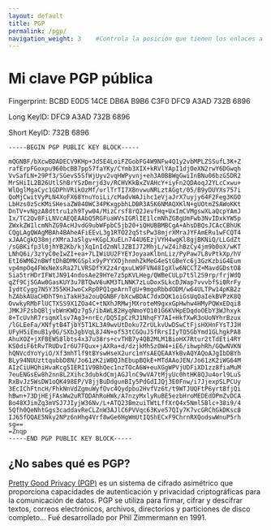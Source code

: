 ```yaml
---
layout: default
title: PGP
permalink: /pgp/    
navigation_weight: 3    #Controla la posición que tienen los enlaces a las páginas en el header
---
```


# Mi clave PGP pública

Fingerprint: BCBD E0D5 14CE DB6A B9B6  C3F0 DFC9 A3AD 732B 6896

Long KeyID: DFC9 A3AD 732B 6896

Short KeyID: 732B 6896

```
-----BEGIN PGP PUBLIC KEY BLOCK-----

mQGNBF/bXcwBDADECV9KHp+JdSE4LoiFZGobFG4W9NFw4Q1y2vbMPLZSSufL3K+Z
rafErpFGoxpu960bcBB7pp57faYKy/CYmb3XIX+kRVlYApI1djOeXN2rwY6DGwqh
VvSafLN+29Pf3/SGevS5SfWjUyv2vqHWPyvnj+eh3A0BBWgGwiInBNu06bzG5DR2
MrSHiIL2B26UtlShBrYSzDmrjd3v/RCHVKkBxZVAHcY+iyFn2QDAoqJ2YLcCxwu+
WlQglMgaCyc1GDPhVRikOzMf/urlTrTI7XBnvwuNRLztAGgt/05/B9yDUYXs757i
QoMjCwitVyPLN4XoFX68YnuYoiLi/cMadvWAJihc1eVjaJrX7uyjy64F2Feg3KGO
LbHzs0z5cKMiSHesaZW840WC34PKxgpbhLDBR3A5K6NMAQXKlN+gUOtmZSAWoKKt
DnTV+vNgzA8dttru1zh9Tyw04/MizCrsf8rQ2JevfHq+UxImCVMgswXLaQcpYAmJ
Ix/TC2Qv8FiLNVcAEQEAAbQ5RGFuaWVsIGRlIE1lcmNhZG8gUmFwb3NvIDxkYW5p
ZWxkZW1lcmNhZG9AcHJvdG9ubWFpbC5jb20+iQHUBBMBCgA+AhsDBQsJCAcCBhUK
CQgLAgQWAgMBAh4BAheAFiEEvL3g1RTO22q5tsPw38mjrXMraJYFAmERu1wFCQT4
xJAACgkQ38mjrXMraJaSlgv+KGpLXuELn744U6EzjVYH4wgKl8gjBKNiQ/LLGdZt
/sGBKifp3l0jhYB2Kb/kjXqInId2mNlJZBIJ72MhjL/wZ4ihBzCy4jm9b0oX/wKT
LNhQ6i/3zYyC0eIwZI+ea+7LIWiUU2FYEYJoyaaKlbnLiz/PyPaw7L8vPtkXp/hV
EtI6WM62nBWftDhBDMKGSplx9yPYYXOjhnmhZkMeG4eStGBeYc6j3GzKzbiG4Eum
vp4mpOq4FWxNeXsRa27LVRSDfYX2z4rqxuLW9FVN48IgXlw6NCCTZ+MavdGDstO8
Sia5trHDrIFWtJN914ndosAe29HYe7z5pKVLHeg/QWBeCULp7t5l2S9rp/frjWdQ
qZf9CjSGAw0GasKUY3u7BTQwV6uKM3TLNNK7zLuDoxSLkcDJWap7vvvbfSi0RrFy
IydtCygg7N5Y355KHJwoCxRp0PQ1geArnTgU+9mgoRbbdODM/w64ULTPw14pKB2z
hZAbkAUaCHDhT9niTakH3a2ouQGNBF/bXcwBDAC7dxDQK1oiGsUqOaIekBVPzK8Q
OvwkyRMbFlUCTXSS9X1ZOa4C+tNXhJRMwjMXroteM9gxxGpHwhw4HMyPQWxEDqi8
JMKJF2sbQBljvbWnKWQz7g5/ibAWL82HyqNmoYO101G6KVHpEDqdoOEbY3WJhxyk
8+TcUvhR7rsqmXlsv7Ag3+nrEc/DQ5IpCzRJ1NhqFY7AI+HkfXwR3oUoNYhrBzux
/lGLEeFa/XNfytB4TjbY5T1KL3A9wvUtDoku7ZrULkvUwDSwCtFjsHXHnFYsTJJH
UFyH5iEmuB1y0G/SXbJgbVqL8J4N+of53tCGQuJ5fRrsIIyTO5GbYmd1GLhgkPA8
AhuXOZ+jXFBEWS8lbts4x37u38rs+cvTHB7y4QB2MLM1BioHX7Rtur2tTdEti4RY
KS0diF6tRvTRUDvIr6U7FQux+jAXRa+d/dzjkMh5z0W4+iE6/ihwphRh/GQwNVKN
hQNVcdYoYyiO/Xf3mhTlf9tBYswHseX2urc1mYsAEQEAAYkBvAQYAQoAJgIbDBYh
BLy94NUUzttqubbD8N/Jo61zK2iWBQJhEbupBQkE+MTdAAoJEN/Jo61zK2iWG64M
AIzCiUHQhiHvaKcg5IERI1V9BhQec1nzTOcA6W+euXGgWPVjUDFiXD1zz8fiaMuM
7euENGsEw8h2nn8L2Xihc3dubkdCmjAGJlnC9wVA7tMjyUc0htHK8QJu4orl9LuS
RxBvJz5WsDW1oQK498EP/V8jjBuDdgunBIy5PdGdIJQj3E0Fnw/i7JjexpSLPCUy
3EcIChFtncH/FhkNnVdZgmuWyfOvc4Qydpbu2HvfVz6t/t9WTJUQFtP6yrtBfjQi
hBwn+73DjHEjFAsWw2uRTODAhRoHWk/A7nzyMxlyRuBE5ezbHroMEDEdOPmZvDCA
Bo48XJimZq3mVSJ7JIyjW36Nv/L+ATQ23BmzuiTWtLffXrQ4x5Nml5Blc+38i9/4
5Qfh0QeNhtGgs3caddavReCLZnW3AJlC6PVVqc63Kve57QIy7K7vcGRChGkDKsc8
IJ65fOQAE5Nky2NPz6nHhg4Vrf8wGe6HgWmUtIQShECxF9ChrnRXQodswWnuP5rh
sg==
=Znqp
-----END PGP PUBLIC KEY BLOCK-----
```

## ¿No sabes qué es PGP?

[Pretty Good Privacy (PGP)](https://en.wikipedia.org/wiki/Pretty_Good_Privacy) es un sistema de cifrado asimétrico que proporciona capacidades de autenticación y privacidad criptográficas para la comunicación de datos. PGP se utiliza para firmar, cifrar y descifrar textos, correos electrónicos, archivos, directorios y particiones de disco completo... Fué desarrollado por Phil Zimmermann en 1991.
